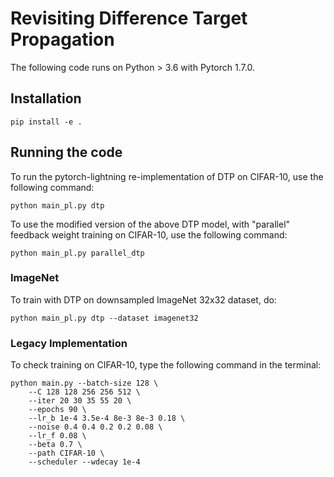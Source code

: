 # Revisiting Difference Target Propagation

The following code runs on Python > 3.6 with Pytorch 1.7.0.
## Installation
```console
pip install -e .
```

## Running the code
To run the pytorch-lightning re-implementation of DTP on CIFAR-10, use the following command:
```console
python main_pl.py dtp
```

To use the modified version of the above DTP model, with "parallel" feedback weight training on CIFAR-10, use the following command:
```console
python main_pl.py parallel_dtp
```

### ImageNet

To train with DTP on downsampled ImageNet 32x32 dataset, do:
```
python main_pl.py dtp --dataset imagenet32
```


### Legacy Implementation
To check training on CIFAR-10, type the following command in the terminal:

```console
python main.py --batch-size 128 \
    --C 128 128 256 256 512 \
    --iter 20 30 35 55 20 \
    --epochs 90 \
    --lr_b 1e-4 3.5e-4 8e-3 8e-3 0.18 \
    --noise 0.4 0.4 0.2 0.2 0.08 \
    --lr_f 0.08 \
    --beta 0.7 \
    --path CIFAR-10 \
    --scheduler --wdecay 1e-4
```
